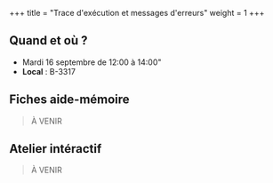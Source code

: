 +++
title = "Trace d'exécution et messages d'erreurs"
weight = 1
+++

## Quand et où ?

* Mardi 16 septembre de 12:00 à 14:00"
* **Local** : B-3317

## Fiches aide-mémoire

> À VENIR

## Atelier intéractif

> À VENIR



